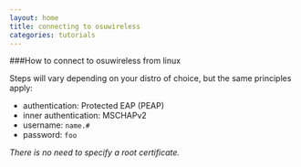 ```yaml
---
layout: home
title: connecting to osuwireless
categories: tutorials
---
```


###How to connect to osuwireless from linux

Steps will vary depending on your distro of choice, but the same principles apply:

*   authentication: Protected EAP (PEAP)
*   inner authentication: MSCHAPv2
*   username: `name.#`
*   password: `foo`

*There is no need to specify a root certificate.*
